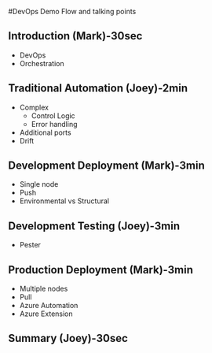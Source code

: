 #DevOps Demo Flow and talking points
## Introduction (Mark)-30sec
* DevOps
* Orchestration

## Traditional Automation (Joey)-2min
* Complex
    * Control Logic
    * Error handling
* Additional ports
* Drift

## Development Deployment (Mark)-3min
* Single node
* Push
* Environmental vs Structural

## Development Testing (Joey)-3min
* Pester

## Production Deployment (Mark)-3min
* Multiple nodes
* Pull
* Azure Automation
* Azure Extension

## Summary (Joey)-30sec
